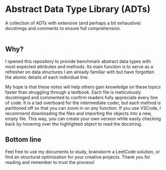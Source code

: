 # Abstract Data Type Library (ADTs)
A collection of ADTs with extensive (and perhaps a bit exhaustive) docstrings and comments to ensure full comprehension. 
<br><br>
## Why?
I opened this repository to provide benchmark abstract data types with most expected attributes and methods. Its main function is to serve as a refresher on data structures I am already familiar with but have forgotten the atomic details of each individual line. <br>

My hope is that these notes will help others gain knowledge on these topics faster than struggling through a textbook. Each file is meticulously docstringed and commented to confirm readers fully appreciate every line of code. It is a tad overboard for the intermediate coder, but each method is partitoned off so that you can zoom in on any function. If you use VSCode, I recommend downloading the files and importing the objects into a new, empty file. This way, you can create your own version while easily checking back by hovering over the highlighted object to read the docstring.
<br>
## Bottom line
Feel free to use my documents to study, brainstorm a LeetCode solution, or find an structural optimization for your creative projects. Thank you for reading and remember to trust the process!
